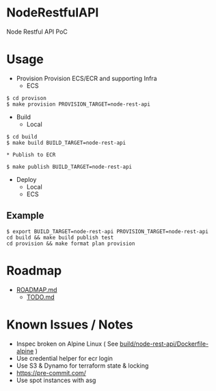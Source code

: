 # NodeRestfulAPI
Node Restful API PoC

# Usage
* Provision
Provision ECS/ECR and supporting Infra
	* ECS
```
$ cd provison
$ make provision PROVISION_TARGET=node-rest-api
```
* Build
	* Local
```
$ cd build
$ make build BUILD_TARGET=node-rest-api
```
	* Publish to ECR
```
$ make publish BUILD_TARGET=node-rest-api
```
* Deploy
	* Local
	* ECS
## Example
```
$ export BUILD_TARGET=node-rest-api PROVISION_TARGET=node-rest-api
cd build && make build publish test
cd provision && make format plan provision
```

# Roadmap
* [ROADMAP.md](docs/ROADMAP.md)
	* [TODO.md](docs/TODO.md)

# Known Issues / Notes
* Inspec broken on Alpine Linux ( See [build/node-rest-api/Dockerfile-alpine](build/node-rest-api/Dockerfile-alpine) )
* Use credential helper for ecr login
* Use S3 & Dynamo for terraform state & locking
* https://pre-commit.com/
* Use spot instances with asg

